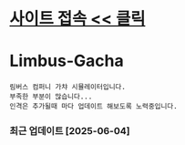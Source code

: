 # [사이트 접속 << 클릭](https://taehanlee07.github.io/Limbus-Gacha/)
# Limbus-Gacha
```
림버스 컴퍼니 가챠 시뮬레이터입니다.
부족한 부분이 많습니다...
인격은 추가될때 마다 업데이트 해보도록 노력중입니다.
```
### 최근 업데이트 [2025-06-04]
